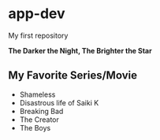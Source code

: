 # app-dev
My first repository

**The Darker the Night, The Brighter the Star**

## My Favorite Series/Movie
- Shameless
- Disastrous life of Saiki K
- Breaking Bad
- The Creator
- The Boys
